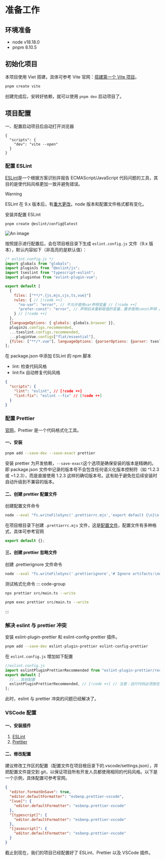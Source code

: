 # 准备工作

## 环境准备

- node v18.18.0
- pnpm 8.10.5

## 初始化项目

本项目使用 Viet 搭建，具体可参考 Vite 官网：[搭建第一个 Vite 项目](https://cn.vitejs.dev/guide/#scaffolding-your-first-vite-project)。

```bash
pnpm create vite
```

创建完成后，安转好依赖，就可以使用 `pnpm dev` 启动项目了。

## 项目配置

一、配置启动项目后自动打开浏览器

```json{3}
{
  "scripts": {
    "dev": "vite --open"
  }
}
```

### 配置 ESLint

[ESLint](https://eslint.cn/)是一个根据方案识别并报告 ECMAScript/JavaScript 代码问题的工具，其目的是使代码风格更加一致并避免错误。

> [!WARNING]
> ESLint 在 9.x 版本后，有[重大更改](https://eslint.org/docs/head/use/migrate-to-9.0.0)。node 版本和配置文件格式都有变化。

安装并配置 ESLint

```bash
pnpm create @eslint/config@latest
```

![An image](/images/template/install-eslint.png)

按照提示进行配置后，会在项目根目录下生成 `eslint.config.js` 文件（9.x 版本），默认内容如下（非高亮的是默认值）：

```js
/* eslint.config.js */
import globals from "globals";
import pluginJs from "@eslint/js";
import tseslint from "typescript-eslint";
import pluginVue from "eslint-plugin-vue";

export default [
  {
    files: ["**/*.{js,mjs,cjs,ts,vue}"]
    rules: { // [!code ++]
      "no-var": "error", // 不允许使用var声明变量 // [!code ++]
      "prefer-const": "error", // 声明后未重新赋值的变量，要求使用const声明 // [!code ++]
    } // [!code ++]
  },
  {languageOptions: { globals: globals.browser }},
  pluginJs.configs.recommended,
  ...tseslint.configs.recommended,
  ...pluginVue.configs["flat/essential"],
  {files: ["**/*.vue"], languageOptions: {parserOptions: {parser: tseslint.parser}}},
];
```

在 package.json 中添加 ESLint 的 npm 脚本

- lint: 检查代码风格
- lint:fix 自动修复代码风格

```json
{
  "scripts": {
    "lint": "eslint", // [!code ++]
    "lint:fix": "eslint --fix" // [!code ++]
  }
}
```

### 配置 Prettier

[官网](https://www.prettier.cn/)，Prettier 是一个代码格式化工具。

#### 一、安装

```bash
pnpm add --save-dev --save-exact prettier
```

安装 prettier 为开发依赖，`--save-exact`这个选项是确保安装的版本是精确的。即 package.json 文件中记录的版本号不会包含任何语义化版本控制符（如 ^1.2.3 或 ~1.2.3），而是直接使用 1.2.3 这样的确切版本号。这有助于避免在后续安装时自动升级到不兼容的版本。

#### 二、创建 prettier 配置文件

创建配置文件命令

```bash
node --eval "fs.writeFileSync('.prettierrc.mjs','export default {\n}\n')"
```

在项目根目录下创建 `.prettierrc.mjs` 文件，这是[配置文件](https://prettier.io/docs/en/configuration)，配置文件有多种格式，具体可参考官网

```mjs
export default {};
```

#### 三、创建 prettier 忽略文件

创建 .prettierignore 文件命令

```bash
node --eval "fs.writeFileSync('.prettierignore','# Ignore artifacts:\nnode_modules\ndist\n')"
```

测试格式化命令
::: code-group

```bash [npm]
npx prettier src/main.ts --write
```

```bash [pnpm]
pnpm exec prettier src/main.ts --write
```

:::

### 解决 eslint 与 prettier 冲突

安装 eslint-plugin-prettier 和 eslint-config-prettier 插件。

```bash
pnpm add --save-dev eslint-plugin-prettier eslint-config-prettier
```

在 `eslint.config.js` 增加如下配置

```js
//eslint.config.js
import eslintPluginPrettierRecommended from "eslint-plugin-prettier/recommended"; // [!code ++]
export default [
  //...其他配置
  eslintPluginPrettierRecommended, // [!code ++] // 注意：这行代码必须放在其他配置后面
];
```

此时，eslint 与 prettier 冲突的问题已经解决了。

### VSCode 配置

#### 一、安装插件

1. [ESLint](https://marketplace.visualstudio.com/items?itemName=dbaeumer.vscode-eslint)
2. [Prettier](https://marketplace.visualstudio.com/items?itemName=esbenp.prettier-vscode)

#### 二、修改配置

建议修改工作区的配置（配置文件在项目根目录下的.vscode/settings.json），并把配置文件提交到 git，以保证项目所有开发人员都使用相同的代码风格。以下是一个示例，具体配置可参考官网。

```json
{
  "editor.formatOnSave": true,
  "editor.defaultFormatter": "esbenp.prettier-vscode",
  "[vue]": {
    "editor.defaultFormatter": "esbenp.prettier-vscode"
  },
  "[typescript]": {
    "editor.defaultFormatter": "esbenp.prettier-vscode"
  },
  "[javascript]": {
    "editor.defaultFormatter": "esbenp.prettier-vscode"
  }
}
```

截止到现在，我们的项目已经配置好了 ESLint、Prettier 以及 VSCode 插件。
